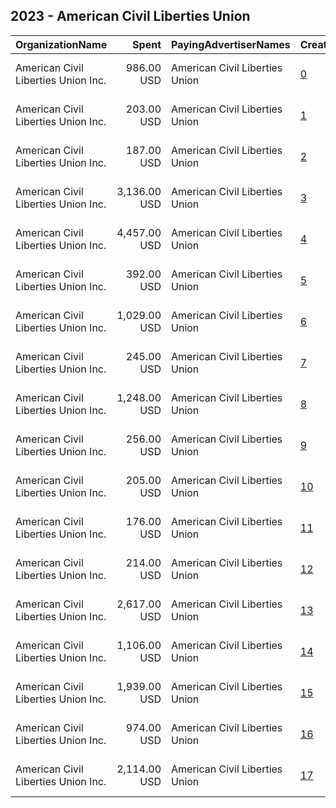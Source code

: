 ## 2023 - American Civil Liberties Union 
|OrganizationName|Spent|PayingAdvertiserNames|CreativeUrls|Impressions|Genders|AgeBrackets|CountryCodes|BillingAddresses|CandidateBallotInformation|
|:---|---:|:---|:---|---:|:---|:---|:---|:---|:---|
|American Civil Liberties Union  Inc.|986.00 USD|American Civil Liberties Union|[0](https://www.snap.com/political-ads/asset/0fcf3469bdbf68a3f712a26180ad6c07af0b754469304d7f169be4317d5e747d?mediaType=png)|83,312||18+|united states|"125 Broad St., 18th Floor,New York,10004,US"||
|American Civil Liberties Union  Inc.|203.00 USD|American Civil Liberties Union|[1](https://www.snap.com/political-ads/asset/7e92f18d0391b2a72dc0ee386bb22f97cdbcc5af5cc81bb5f40b9e542e532dae?mediaType=jpg)|12,452||18+|united states|"125 Broad St., 18th Floor,New York,10004,US"||
|American Civil Liberties Union  Inc.|187.00 USD|American Civil Liberties Union|[2](https://www.snap.com/political-ads/asset/7e92f18d0391b2a72dc0ee386bb22f97cdbcc5af5cc81bb5f40b9e542e532dae?mediaType=jpg)|11,823||18+|united states|"125 Broad St., 18th Floor,New York,10004,US"||
|American Civil Liberties Union  Inc.|3,136.00 USD|American Civil Liberties Union|[3](https://www.snap.com/political-ads/asset/8f4d704a7f79cb9275d1af7d41b903a01696b62ddad4d45b9b9905937114d8a8?mediaType=jpg)|253,643||18+|united states|"125 Broad St., 18th Floor,New York,10004,US"||
|American Civil Liberties Union  Inc.|4,457.00 USD|American Civil Liberties Union|[4](https://www.snap.com/political-ads/asset/8f4d704a7f79cb9275d1af7d41b903a01696b62ddad4d45b9b9905937114d8a8?mediaType=jpg)|450,152||18+|united states|"125 Broad St., 18th Floor,New York,10004,US"||
|American Civil Liberties Union  Inc.|392.00 USD|American Civil Liberties Union|[5](https://www.snap.com/political-ads/asset/ecdef9f8b9507486a27edc16a3bae51b92111f57f42b82ca89eb6f87d6bed66b?mediaType=jpg)|24,508||18+|united states|"125 Broad St., 18th Floor,New York,10004,US"||
|American Civil Liberties Union  Inc.|1,029.00 USD|American Civil Liberties Union|[6](https://www.snap.com/political-ads/asset/0fcf3469bdbf68a3f712a26180ad6c07af0b754469304d7f169be4317d5e747d?mediaType=png)|74,281||18+|united states|"125 Broad St., 18th Floor,New York,10004,US"||
|American Civil Liberties Union  Inc.|245.00 USD|American Civil Liberties Union|[7](https://www.snap.com/political-ads/asset/4ad677592fa8acd00bb36f5fab15ffb0f60b596686d716dcd881134f5f5410bd?mediaType=mp4)|19,300||18+|united states|"125 Broad St., 18th Floor,New York,10004,US"||
|American Civil Liberties Union  Inc.|1,248.00 USD|American Civil Liberties Union|[8](https://www.snap.com/political-ads/asset/0fcf3469bdbf68a3f712a26180ad6c07af0b754469304d7f169be4317d5e747d?mediaType=png)|110,313||18+|united states|"125 Broad St., 18th Floor,New York,10004,US"||
|American Civil Liberties Union  Inc.|256.00 USD|American Civil Liberties Union|[9](https://www.snap.com/political-ads/asset/0284ff5db5b3865d3e43065cf1d9bc0f9a98aa52dd8c223b0d1e7590bf2e5adb?mediaType=jpg)|13,661||18+|united states|"125 Broad St., 18th Floor,New York,10004,US"||
|American Civil Liberties Union  Inc.|205.00 USD|American Civil Liberties Union|[10](https://www.snap.com/political-ads/asset/4ad677592fa8acd00bb36f5fab15ffb0f60b596686d716dcd881134f5f5410bd?mediaType=mp4)|6,950||18+|united states|"125 Broad St., 18th Floor,New York,10004,US"||
|American Civil Liberties Union  Inc.|176.00 USD|American Civil Liberties Union|[11](https://www.snap.com/political-ads/asset/7e92f18d0391b2a72dc0ee386bb22f97cdbcc5af5cc81bb5f40b9e542e532dae?mediaType=jpg)|10,279||18+|united states|"125 Broad St., 18th Floor,New York,10004,US"||
|American Civil Liberties Union  Inc.|214.00 USD|American Civil Liberties Union|[12](https://www.snap.com/political-ads/asset/4ad677592fa8acd00bb36f5fab15ffb0f60b596686d716dcd881134f5f5410bd?mediaType=mp4)|14,941||18+|united states|"125 Broad St., 18th Floor,New York,10004,US"||
|American Civil Liberties Union  Inc.|2,617.00 USD|American Civil Liberties Union|[13](https://www.snap.com/political-ads/asset/8f4d704a7f79cb9275d1af7d41b903a01696b62ddad4d45b9b9905937114d8a8?mediaType=jpg)|224,340||18+|united states|"125 Broad St., 18th Floor,New York,10004,US"||
|American Civil Liberties Union  Inc.|1,106.00 USD|American Civil Liberties Union|[14](https://www.snap.com/political-ads/asset/df2669133aa9f7188d06119850ade33800c5551f3f2e54df5b4378355ceff6ce?mediaType=mp4)|41,772||18+|united states|"125 Broad St., 18th Floor,New York,10004,US"||
|American Civil Liberties Union  Inc.|1,939.00 USD|American Civil Liberties Union|[15](https://www.snap.com/political-ads/asset/df2669133aa9f7188d06119850ade33800c5551f3f2e54df5b4378355ceff6ce?mediaType=mp4)|65,604||18+|united states|"125 Broad St., 18th Floor,New York,10004,US"||
|American Civil Liberties Union  Inc.|974.00 USD|American Civil Liberties Union|[16](https://www.snap.com/political-ads/asset/00afb53876aca44bdfc137ee45145264db7b1966b6ff75eac55b84778bd266c7?mediaType=jpg)|51,786||18+|united states|"125 Broad St., 18th Floor,New York,10004,US"||
|American Civil Liberties Union  Inc.|2,114.00 USD|American Civil Liberties Union|[17](https://www.snap.com/political-ads/asset/df2669133aa9f7188d06119850ade33800c5551f3f2e54df5b4378355ceff6ce?mediaType=mp4)|88,867||18+|united states|"125 Broad St., 18th Floor,New York,10004,US"||

